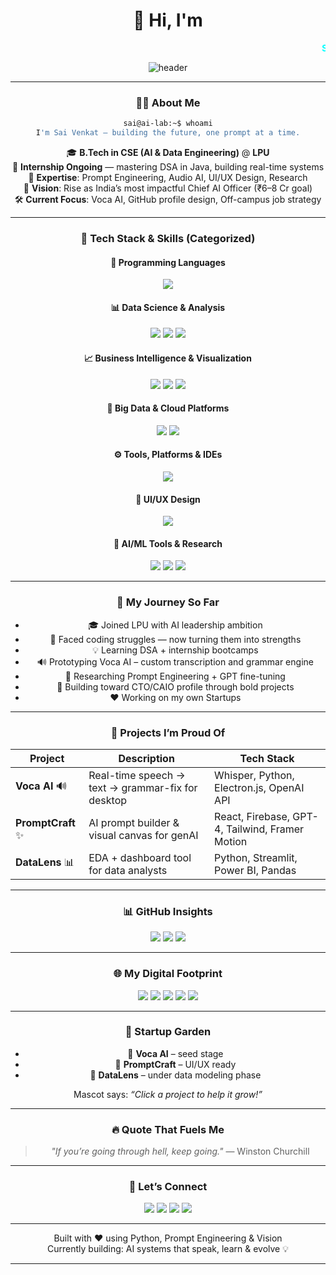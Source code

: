 <div align="center">

# 🌌 Hi, I'm <span>
  <marquee behavior="scroll" direction="left" scrollamount="6">
    <strong style="color:#00FFFF">Sai Venkat</strong> — building the future, one prompt at a time 🚀
  </marquee>
</span>

![header](https://capsule-render.vercel.app/api?type=waving&color=004e92&height=140&section=header&text=Welcome%20to%20Sai's%20AI%20Lab&fontColor=ffffff&fontSize=28&fontAlignY=35)

---

### 👨‍💻 About Me
```bash
sai@ai-lab:~$ whoami
I'm Sai Venkat — building the future, one prompt at a time.
```

🎓 **B.Tech in CSE (AI & Data Engineering)** @ **LPU**  
📌 **Internship Ongoing** — mastering DSA in Java, building real-time systems  
🧠 **Expertise**: Prompt Engineering, Audio AI, UI/UX Design, Research  
🎯 **Vision**: Rise as India’s most impactful Chief AI Officer (₹6–8 Cr goal)  
🛠️ **Current Focus**: Voca AI, GitHub profile design, Off-campus job strategy

---

### 🧠 Tech Stack & Skills (Categorized)

#### 🔢 Programming Languages
<p>
  <img src="https://skillicons.dev/icons?i=python,java,sql" />
</p>

#### 📊 Data Science & Analysis
<p>
  <img src="https://skillicons.dev/icons?i=pandas,numpy" />
  <img src="https://img.shields.io/badge/Matplotlib-20232A?style=flat&logo=python&logoColor=white" />
  <img src="https://img.shields.io/badge/Seaborn-20232A?style=flat&logo=python&logoColor=white" />
</p>

#### 📈 Business Intelligence & Visualization
<p>
  <img src="https://skillicons.dev/icons?i=powerbi" />
  <img src="https://img.shields.io/badge/Excel-217346?style=flat&logo=microsoft-excel&logoColor=white" />
  <img src="https://github.com/microsoft/PowerBI-Icons/blob/main/PNG/Power-BI.png"/>
</p>

#### 💃 Big Data & Cloud Platforms
<p>
  <img src="https://img.shields.io/badge/Hadoop-66CCFF?style=flat&logo=apachehadoop&logoColor=black" />
  <img src="https://skillicons.dev/icons?i=aws,azure,mongodb,firebase" />
</p>

#### ⚙️ Tools, Platforms & IDEs
<p>
  <img src="https://skillicons.dev/icons?i=git,github,vscode,postman" />
</p>

#### 🎨 UI/UX Design
<p>
  <img src="https://skillicons.dev/icons?i=figma" />
</p>

#### 🧠 AI/ML Tools & Research
<p>
  <img src="https://img.shields.io/badge/Whisper_AI-000?style=flat&logo=openai&logoColor=white" />
  <img src="https://img.shields.io/badge/LangChain-20232A?style=flat&logo=chainlink&logoColor=white" />
  <img src="https://img.shields.io/badge/OpenAI-412991?style=flat&logo=openai&logoColor=white" />
</p>

---

### 🚤 My Journey So Far
- 🎓 Joined LPU with AI leadership ambition
- 🤯 Faced coding struggles — now turning them into strengths
- 💡 Learning DSA + internship bootcamps
- 🔊 Prototyping Voca AI – custom transcription and grammar engine
- 🧪 Researching Prompt Engineering + GPT fine-tuning
- 🚀 Building toward CTO/CAIO profile through bold projects
- ❤️  Working on my own Startups

---

### 🚀 Projects I’m Proud Of
| Project | Description | Tech Stack |
|--------|-------------|-------------|
| **Voca AI** 🔊 | Real-time speech → text → grammar-fix for desktop | Whisper, Python, Electron.js, OpenAI API |
| **PromptCraft** ✨ | AI prompt builder & visual canvas for genAI | React, Firebase, GPT-4, Tailwind, Framer Motion |
| **DataLens** 📊 | EDA + dashboard tool for data analysts | Python, Streamlit, Power BI, Pandas |

---

### 📊 GitHub Insights
<p align="center">
  <img src="https://github-readme-stats.vercel.app/api?username=sai-venkat&show_icons=true&theme=react" />
  <img src="https://github-readme-streak-stats.herokuapp.com?user=sai-venkat&theme=react" />
  <img src="https://github-readme-stats.vercel.app/api/top-langs/?username=sai-venkat&layout=compact&theme=react" />
</p>

---

### 🌐 My Digital Footprint
<p align="center">
  <a href="https://leetcode.com/sai-venkat"><img src="https://img.shields.io/badge/LeetCode-000?style=flat&logo=leetcode&logoColor=yellow" /></a>
  <a href="https://kaggle.com/sai-venkat"><img src="https://img.shields.io/badge/Kaggle-20BEFF?style=flat&logo=kaggle&logoColor=white" /></a>
  <a href="mailto:sai.venkat@email.com"><img src="https://img.shields.io/badge/Gmail-D14836?style=flat&logo=gmail&logoColor=white" /></a>
  <a href="https://linkedin.com/in/sai-venkat"><img src="https://img.shields.io/badge/LinkedIn-0077B5?style=flat&logo=linkedin&logoColor=white" /></a>
  <a href="https://twitter.com/sai_venkat"><img src="https://img.shields.io/badge/Twitter-1DA1F2?style=flat&logo=twitter&logoColor=white" /></a>
</p>

---

### 🌱 Startup Garden
- 🌱 **Voca AI** – seed stage
- 🌿 **PromptCraft** – UI/UX ready
- 🌳 **DataLens** – under data modeling phase

Mascot says: *“Click a project to help it grow!”*

---

### 🔥 Quote That Fuels Me
> _"If you’re going through hell, keep going."_ — Winston Churchill

---

### 🤝 Let’s Connect
<p align="center">
  <a href="https://linkedin.com/in/sai-venkat"><img src="https://img.shields.io/badge/LinkedIn-blue?style=for-the-badge&logo=linkedin" /></a>
  <a href="mailto:sai.venkat@email.com"><img src="https://img.shields.io/badge/Gmail-red?style=for-the-badge&logo=gmail" /></a>
  <a href="https://leetcode.com/sai-venkat"><img src="https://img.shields.io/badge/LeetCode-black?style=for-the-badge&logo=leetcode" /></a>
  <a href="https://kaggle.com/sai-venkat"><img src="https://img.shields.io/badge/Kaggle-blue?style=for-the-badge&logo=kaggle" /></a>
</p>

---

<p align="center">
  Built with ❤️ using Python, Prompt Engineering & Vision
  <br />
  Currently building: AI systems that speak, learn & evolve 💡
</p>

---

<!-- Modular Section Comments for Auto-Update -->
<!-- START ABOUT --> <!-- END ABOUT -->
<!-- START STACK --> <!-- END STACK -->
<!-- START JOURNEY --> <!-- END JOURNEY -->
<!-- START PROJECTS --> <!-- END PROJECTS -->
<!-- START FOOTPRINT --> <!-- END FOOTPRINT -->
<!-- START CONNECT --> <!-- END CONNECT -->

</div>
